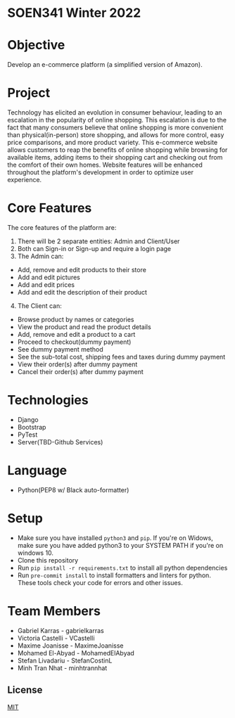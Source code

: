 # SOEN341 Winter 2022

# Objective

Develop an e-commerce platform (a simplified version of Amazon).

# Project

Technology has elicited an evolution in consumer behaviour, leading to an escalation in the popularity of online shopping. This escalation is due to the fact that many consumers believe that online shopping is more convenient than physical(in-person) store shopping, and allows for more control, easy price comparisons, and more product variety. This e-commerce website allows customers to reap the benefits of online shopping while browsing for available items, adding items to their shopping cart and checking out from the comfort of their own homes. Website features will be enhanced throughout the platform's development in order to optimize user experience.

# Core Features

The core features of the platform are:
1. There will be 2 separate entities: Admin and Client/User
2. Both can Sign-in or Sign-up and require a login page
3. The Admin can:
* Add, remove and edit products to their store
* Add and edit pictures
* Add and edit prices
* Add and edit the description of their product

4. The Client can:
* Browse product by names or categories
* View the product and read the product details
* Add, remove and edit a product to a cart
* Proceed to checkout(dummy payment)
* See dummy payment method
* See the sub-total cost, shipping fees and taxes during dummy payment
* View their order(s) after dummy payment
* Cancel their order(s) after dummy payment

# Technologies

- Django
- Bootstrap
- PyTest
- Server(TBD-Github Services)

# Language

- Python(PEP8 w/ Black auto-formatter)

# Setup

- Make sure you have installed `python3` and `pip`. If you're on Widows, make sure you have added python3 to your SYSTEM PATH if you're on windows 10.
- Clone this repository
- Run `pip install -r requirements.txt` to install all python dependencies
- Run `pre-commit install` to install formatters and linters for python. These tools check your code for errors and other issues.

# Team Members

- Gabriel Karras - gabrielkarras
- Victoria Castelli - VCastelli
- Maxime Joanisse - MaximeJoanisse
- Mohamed El-Abyad - MohamedElAbyad
- Stefan Livadariu - StefanCostinL
- Minh Tran Nhat - minhtrannhat

## License

[MIT](https://choosealicense.com/licenses/mit/)
